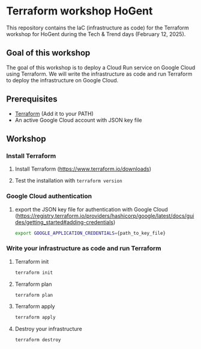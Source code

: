 # Terraform workshop HoGent

This repository contains the IaC (infrastructure as code) for the Terraform workshop for HoGent during the Tech & Trend days (February 12, 2025).

## Goal of this workshop

The goal of this workshop is to deploy a Cloud Run service on Google Cloud using Terraform. We will write the infrastructure as code and run Terraform to deploy the infrastructure on Google Cloud.

## Prerequisites

* [Terraform](https://www.terraform.io/downloads) (Add it to your PATH)
* An active Google Cloud account with JSON key file

## Workshop

### Install Terraform 

1. Install Terraform (https://www.terraform.io/downloads)

2. Test the installation with `terraform version`

### Google Cloud authentication

1. export the JSON key file for authentication with Google Cloud (https://registry.terraform.io/providers/hashicorp/google/latest/docs/guides/getting_started#adding-credentials)

    ```bash
    export GOOGLE_APPLICATION_CREDENTIALS={path_to_key_file}
    ```

### Write your infrastructure as code and run Terraform

1. Terraform init

    ```bash
    terraform init
    ```

2. Terraform plan

    ```bash
    terraform plan
    ```

3. Terraform apply

    ```bash
    terraform apply
    ```

4. Destroy your infrastructure

    ```bash
    terraform destroy
    ```